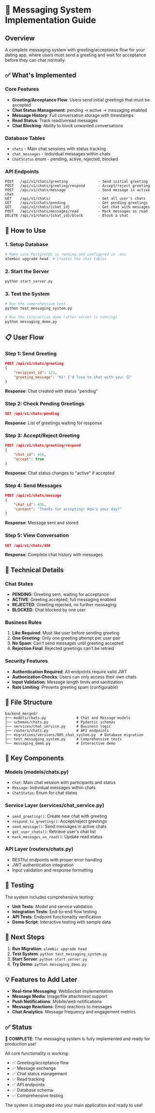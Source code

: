 # 💬 Messaging System Implementation Guide

## Overview
A complete messaging system with greeting/acceptance flow for your dating app, where users must send a greeting and wait for acceptance before they can chat normally.

## ✅ What's Implemented

### Core Features
- **Greeting/Acceptance Flow**: Users send initial greetings that must be accepted
- **Chat Status Management**: pending → active → messaging enabled
- **Message History**: Full conversation storage with timestamps
- **Read Status**: Track read/unread messages
- **Chat Blocking**: Ability to block unwanted conversations

### Database Tables
- `chats` - Main chat sessions with status tracking
- `chat_messages` - Individual messages within chats
- `ChatStatus` enum - pending, active, rejected, blocked

### API Endpoints
```
POST   /api/v1/chats/greeting              - Send initial greeting
POST   /api/v1/chats/greeting/respond      - Accept/reject greeting
POST   /api/v1/chats/message               - Send message in active chat
GET    /api/v1/chats/                      - Get all user's chats
GET    /api/v1/chats/pending               - Get pending greetings
GET    /api/v1/chats/{chat_id}             - Get chat with messages
POST   /api/v1/chats/messages/read         - Mark messages as read
DELETE /api/v1/chats/{chat_id}/block       - Block a chat
```

## 🚀 How to Use

### 1. Setup Database
```bash
# Make sure PostgreSQL is running and configured in .env
alembic upgrade head  # Creates the chat tables
```

### 2. Start the Server
```bash
python start_server.py
```

### 3. Test the System
```bash
# Run the comprehensive test
python test_messaging_system.py

# Run the interactive demo (after server is running)
python messaging_demo.py
```

## 📋 User Flow

### Step 1: Send Greeting
```json
POST /api/v1/chats/greeting
{
    "recipient_id": 123,
    "greeting_message": "Hi! I'd love to chat with you! 😊"
}
```
**Response**: Chat created with status "pending"

### Step 2: Check Pending Greetings
```json
GET /api/v1/chats/pending
```
**Response**: List of greetings waiting for response

### Step 3: Accept/Reject Greeting
```json
POST /api/v1/chats/greeting/respond
{
    "chat_id": 456,
    "accept": true
}
```
**Response**: Chat status changes to "active" if accepted

### Step 4: Send Messages
```json
POST /api/v1/chats/message
{
    "chat_id": 456,
    "content": "Thanks for accepting! How's your day?"
}
```
**Response**: Message sent and stored

### Step 5: View Conversation
```json
GET /api/v1/chats/456
```
**Response**: Complete chat history with messages

## 🔧 Technical Details

### Chat States
- **PENDING**: Greeting sent, waiting for acceptance
- **ACTIVE**: Greeting accepted, full messaging enabled
- **REJECTED**: Greeting rejected, no further messaging
- **BLOCKED**: Chat blocked by one user

### Business Rules
1. **Like Required**: Must like user before sending greeting
2. **One Greeting**: Only one greeting attempt per user pair
3. **No Spam**: Can't send messages until greeting accepted
4. **Rejection Final**: Rejected greetings can't be retried

### Security Features
- **Authentication Required**: All endpoints require valid JWT
- **Authorization Checks**: Users can only access their own chats
- **Input Validation**: Message length limits and sanitization
- **Rate Limiting**: Prevents greeting spam (configurable)

## 📁 File Structure
```
backend_merged/
├── models/chats.py              # Chat and Message models
├── schemas/chats.py             # Pydantic schemas
├── services/chat_service.py     # Business logic
├── routers/chats.py             # API endpoints
├── migrations/versions/005_chat_system.py  # Database migration
├── test_messaging_system.py     # Comprehensive tests
└── messaging_demo.py            # Interactive demo
```

## 🎯 Key Components

### Models (models/chats.py)
- `Chat`: Main chat session with participants and status
- `Message`: Individual messages within chats
- `ChatStatus`: Enum for chat states

### Service Layer (services/chat_service.py)
- `send_greeting()`: Create new chat with greeting
- `respond_to_greeting()`: Accept/reject greetings
- `send_message()`: Send messages in active chats
- `get_user_chats()`: Retrieve user's chat list
- `mark_messages_as_read()`: Update read status

### API Layer (routers/chats.py)
- RESTful endpoints with proper error handling
- JWT authentication integration
- Input validation and response formatting

## 🧪 Testing

The system includes comprehensive testing:
- **Unit Tests**: Model and service validation
- **Integration Tests**: End-to-end flow testing
- **API Tests**: Endpoint functionality verification
- **Demo Script**: Interactive testing with sample data

## 🚦 Next Steps

1. **Run Migration**: `alembic upgrade head`
2. **Test System**: `python test_messaging_system.py`
3. **Start Server**: `python start_server.py`
4. **Try Demo**: `python messaging_demo.py`

## 💡 Features to Add Later

- **Real-time Messaging**: WebSocket implementation
- **Message Media**: Image/file attachment support
- **Push Notifications**: Mobile/web notifications
- **Message Reactions**: Emoji reactions to messages
- **Chat Analytics**: Message frequency and engagement metrics

## ✅ Status
**🎉 COMPLETE**: The messaging system is fully implemented and ready for production use!

All core functionality is working:
- ✅ Greeting/acceptance flow
- ✅ Message exchange
- ✅ Chat status management
- ✅ Read tracking
- ✅ API endpoints
- ✅ Database schema
- ✅ Comprehensive testing

The system is integrated into your main application and ready to use!
